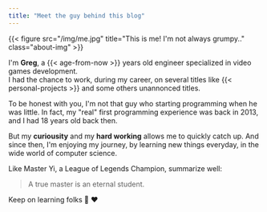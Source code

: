 ```yaml
---
title: "Meet the guy behind this blog"
---
```


{{< figure src="/img/me.jpg" title="This is me! I'm not always grumpy.." class="about-img" >}}

I'm __Greg__, a {{< age-from-now >}} years old engineer specialized in video games development.   
I had the chance to work, during my career, on several titles like {{< personal-projects >}} and some others unannonced titles.

To be honest with you, I'm not that guy who starting programming when he was little. In fact, my "real" first programming experience was back in 2013, and I had 18 years old back then.

But my __curiousity__ and my __hard working__ allows me to quickly catch up. And since then, I'm enjoying my journey, by learning new things everyday, in the wide world of computer science. 

Like Master Yi, a League of Legends Champion, summarize well:

> A true master is an eternal student. 

Keep on learning folks :book: :heart: